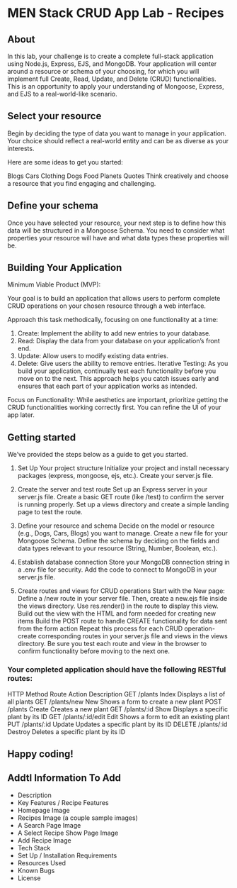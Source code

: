 # MEN Stack CRUD App Lab - Recipes
## About
In this lab, your challenge is to create a complete full-stack application using Node.js, Express, EJS, and MongoDB. Your application will center around a resource or schema of your choosing, for which you will implement full Create, Read, Update, and Delete (CRUD) functionalities. This is an opportunity to apply your understanding of Mongoose, Express, and EJS to a real-world-like scenario.

## Select your resource
Begin by deciding the type of data you want to manage in your application. Your choice should reflect a real-world entity and can be as diverse as your interests.

Here are some ideas to get you started:

Blogs
Cars
Clothing
Dogs
Food
Planets
Quotes
Think creatively and choose a resource that you find engaging and challenging.

## Define your schema
Once you have selected your resource, your next step is to define how this data will be structured in a Mongoose Schema. You need to consider what properties your resource will have and what data types these properties will be.

## Building Your Application
Minimum Viable Product (MVP):

Your goal is to build an application that allows users to perform complete CRUD operations on your chosen resource through a web interface.

Approach this task methodically, focusing on one functionality at a time:

1. Create: Implement the ability to add new entries to your database.
2. Read: Display the data from your database on your application’s front end.
3. Update: Allow users to modify existing data entries.
4. Delete: Give users the ability to remove entries.
Iterative Testing: As you build your application, continually test each functionality before you move on to the next. This approach helps you catch issues early and ensures that each part of your application works as intended.

Focus on Functionality: While aesthetics are important, prioritize getting the CRUD functionalities working correctly first. You can refine the UI of your app later.

## Getting started
We’ve provided the steps below as a guide to get you started.

1. Set Up Your project structure
Initialize your project and install necessary packages (express, mongoose, ejs, etc.).
Create your server.js file.

2. Create the server and test route
Set up an Express server in your server.js file.
Create a basic GET route (like /test) to confirm the server is running properly.
Set up a views directory and create a simple landing page to test the route.

3. Define your resource and schema
Decide on the model or resource (e.g., Dogs, Cars, Blogs) you want to manage.
Create a new file for your Mongoose Schema. Define the schema by deciding on the fields and data types relevant to your resource (String, Number, Boolean, etc.).

4. Establish database connection
Store your MongoDB connection string in a .env file for security.
Add the code to connect to MongoDB in your server.js file.

5. Create routes and views for CRUD operations
Start with the New page:
Define a /new route in your server file.
Then, create a new.ejs file inside the views directory.
Use res.render() in the route to display this view.
Build out the view with the HTML and form needed for creating new items
Build the POST route to handle CREATE functionality for data sent from the form action
Repeat this process for each CRUD operation- create corresponding routes in your server.js file and views in the views directory.
Be sure you test each route and view in the browser to confirm functionality before moving to the next one.


### Your completed application should have the following RESTful routes:

HTTP Method	Route	Action	Description
GET	/plants	Index	Displays a list of all plants
GET	/plants/new	New	Shows a form to create a new plant
POST	/plants	Create	Creates a new plant
GET	/plants/:id	Show	Displays a specific plant by its ID
GET	/plants/:id/edit	Edit	Shows a form to edit an existing plant
PUT	/plants/:id	Update	Updates a specific plant by its ID
DELETE	/plants/:id	Destroy	Deletes a specific plant by its ID


## Happy coding!


## Addtl Information To Add
- Description
- Key Features / Recipe Features
- Homepage Image
- Recipes Image (a couple sample images)
- A Search Page Image
- A Select Recipe Show Page Image
- Add Recipe Image
- Tech Stack
- Set Up / Installation Requirements
- Resources Used
- Known Bugs
- License